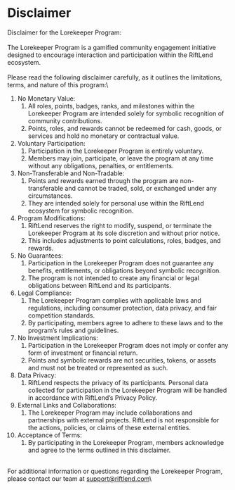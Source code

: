 # Disclaimer

Disclaimer for the Lorekeeper Program:\
\
The Lorekeeper Program is a gamified community engagement initiative designed to encourage interaction and participation within the RiftLend ecosystem.\
\
Please read the following disclaimer carefully, as it outlines the limitations, terms, and nature of this program:\


1. No Monetary Value:
   1. All roles, points, badges, ranks, and milestones within the Lorekeeper Program are intended solely for symbolic recognition of community contributions.
   2. Points, roles, and rewards cannot be redeemed for cash, goods, or services and hold no monetary or contractual value.
2. Voluntary Participation:
   1. Participation in the Lorekeeper Program is entirely voluntary.
   2. Members may join, participate, or leave the program at any time without any obligations, penalties, or entitlements.
3. Non-Transferable and Non-Tradable:
   1. Points and rewards earned through the program are non-transferable and cannot be traded, sold, or exchanged under any circumstances.
   2. They are intended solely for personal use within the RiftLend ecosystem for symbolic recognition.
4. Program Modifications:
   1. RiftLend reserves the right to modify, suspend, or terminate the Lorekeeper Program at its sole discretion and without prior notice.
   2. This includes adjustments to point calculations, roles, badges, and rewards.
5. No Guarantees:
   1. Participation in the Lorekeeper Program does not guarantee any benefits, entitlements, or obligations beyond symbolic recognition.
   2. The program is not intended to create any financial or legal obligations between RiftLend and its participants.
6. Legal Compliance:
   1. The Lorekeeper Program complies with applicable laws and regulations, including consumer protection, data privacy, and fair competition standards.
   2. By participating, members agree to adhere to these laws and to the program’s rules and guidelines.
7. No Investment Implications:
   1. Participation in the Lorekeeper Program does not imply or confer any form of investment or financial return.
   2. Points and symbolic rewards are not securities, tokens, or assets and must not be treated or represented as such.
8. Data Privacy:
   1. RiftLend respects the privacy of its participants. Personal data collected for participation in the Lorekeeper Program will be handled in accordance with RiftLend’s Privacy Policy.
9. External Links and Collaborations:
   1. The Lorekeeper Program may include collaborations and partnerships with external projects. RiftLend is not responsible for the actions, policies, or claims of these external entities.
10. Acceptance of Terms:
    1. By participating in the Lorekeeper Program, members acknowledge and agree to the terms outlined in this disclaimer.

\
For additional information or questions regarding the Lorekeeper Program, please contact our team at [support@riftlend.com](mailto:support@riftlend.com)\
